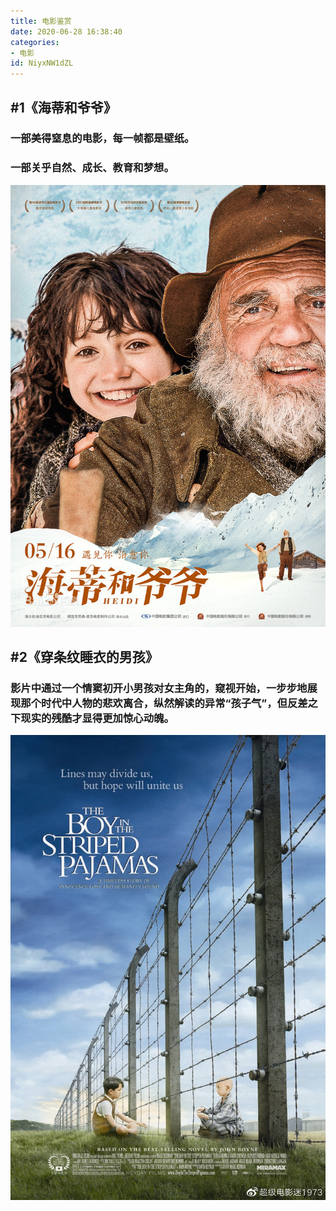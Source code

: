 ```yaml
---
title: 电影鉴赏
date: 2020-06-28 16:38:40
categories: 
- 电影
id: NiyxNW1dZL
---
```

## #1《海蒂和爷爷》

### 一部美得窒息的电影，每一帧都是壁纸。
### 一部关乎自然、成长、教育和梦想。

![](电影鉴赏/haidi.jpg)

## #2《穿条纹睡衣的男孩》

### 影片中通过一个情窦初开小男孩对女主角的，窥视开始，一步步地展现那个时代中人物的悲欢离合，纵然解读的异常“孩子气”，但反差之下现实的残酷才显得更加惊心动魄。

![](电影鉴赏/tiaowen.jpg)